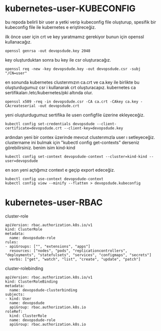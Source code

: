 # kubernetes-user-KUBECONFIG

bu repoda belirli bir user a yetki verip kubeconfig file oluşturup, spesifik bir kubeconfig file ile kubernetes e eriştireceğiz.

ilk önce user için crt ve key yaratmamız gerekiyor bunun için openssl kullanacağız. 

```
openssl genrsa -out devopsdude.key 2048
```

key oluşturduktan sonra bu key ile csr oluşturacağız.
```
openssl req -new -key devopsdude.key -out devopsdude.csr -subj "/CN=user"
```

en sonunda kubernetes clusterımızın ca.crt ve ca.key ile birlikte bu oluşturdugumuz csr i kullanarak crt oluşturacapız. kubernetes ca sertifikaları /etc/kubernetes/pki altında olur.

```
openssl x509 -req -in devopsdude.csr -CA ca.crt -CAkey ca.key -CAcreateserial -out devopsdude.crt
````

yeni oluşturdugumuz sertifika ile userı configfile üzerine ekleyeceğiz.
```
kubectl config set-credentials devopsdude --client-certificate=devopsdude.crt --client-key=devopsdude.key
````

ardından yeni bir contex üzerinde mevcut clusterımızla user ı setleyeceğiz. clustername ini bulmak için "kubectl config get-contexts" derseniz görebilirsiniz. benim isim kind-kind

```
kubectl config set-context devopsdude-context --cluster=kind-kind --user=devopsdude
````

en son yeni açtığımız context e geçip export edeceğiz. 

```
kubectl config use-context devopsdude-context
kubectl config view --minify --flatten > devopsdude.kubeconfig
```

# kubernetes-user-RBAC

cluster-role

```
apiVersion: rbac.authorization.k8s.io/v1
kind: ClusterRole
metadata:
  name: devopsdude-role
rules:
- apiGroups: ["", "extensions", "apps"]
  resources: ["nodes", "pods", "replicationcontrollers", "deployments", "statefulsets", "services", "configmaps", "secrets"]
  verbs: ["get", "watch", "list", "create", "update", "patch"]

```

cluster-rolebinding

```
apiVersion: rbac.authorization.k8s.io/v1
kind: ClusterRoleBinding
metadata:
  name: devopsdude-clusterbinding
subjects:
- kind: User
  name: devopsdude
  apiGroup: rbac.authorization.k8s.io
roleRef:
  kind: ClusterRole
  name: devopsdude-role
  apiGroup: rbac.authorization.k8s.io
```
